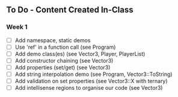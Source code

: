 ## To Do - Content Created In-Class

### Week 1
- [ ] Add namespace, static demos
- [ ] Use 'ref' in a function call (see Program)
- [ ] Add demo class(es) (see Vector3, Player, PlayerList)
- [ ] Add constructor chaining (see Vector3)
- [ ] Add properties (set/get) (see Vector3)
- [ ] Add string interpolation demo (see Program, Vector3::ToString)
- [ ] Add validation on set properties (see Vector3::X with ternary)
- [ ] Add intellisense regions to organise our code (see Vector3)
